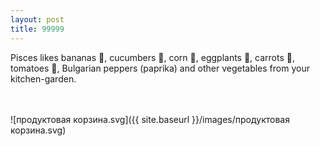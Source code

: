 ```yaml
---
layout: post
title: 99999
---
```


Pisces likes bananas 🍌, cucumbers 🥒, corn 🌽, eggplants 🍆, carrots 🥕, tomatoes 🍅, Bulgarian peppers (paprika) and other vegetables from your kitchen-garden.

<br><br>
![продуктовая корзина.svg]({{ site.baseurl }}/images/продуктовая корзина.svg)
